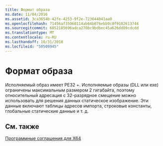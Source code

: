 ```yaml
---
title: Формат образа
ms.date: 11/04/2016
ms.assetid: 3ca3654b-42fe-4253-9f2e-723644041aa0
ms.openlocfilehash: 71456af35960114ab64b076ebb9c0f9102613744
ms.sourcegitcommit: 6052185696adca270bc9bdbec45a626dd89cdcdd
ms.translationtype: MT
ms.contentlocale: ru-RU
ms.lasthandoff: 10/31/2018
ms.locfileid: "50509945"
---
```

# <a name="image-format"></a>Формат образа

Исполняемый образ имеет PE32 +. Исполняемые образы (DLL или exe) ограничены максимальным размером 2 гигабайта, поэтому относительный адресация с 32-разрядное смещение можно использовать для решения данных статическое изображение. Эти данные включают таблицы адресов импорта, строковые константы, глобальные статические данные и т. д.

## <a name="see-also"></a>См. также

[Программные соглашения для X64](../build/x64-software-conventions.md)